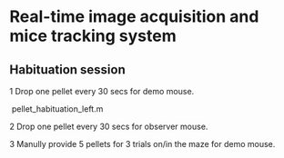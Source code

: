 # Real-time image acquisition and mice tracking system
## Habituation session
1 Drop one pellet every 30 secs for demo mouse.

  &nbsp;pellet_habituation_left.m

2 Drop one pellet every 30 secs for observer mouse.

3 Manully provide 5 pellets for 3 trials on/in the maze for demo mouse.
